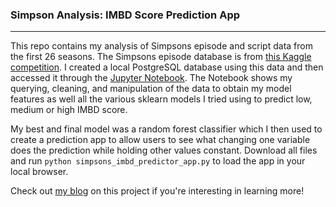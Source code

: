 ### Simpson Analysis: IMBD Score Prediction App  
---

This repo contains my analysis of Simpsons episode and script data from the first 26 seasons. The Simpsons episode database is from [this Kaggle competition](https://www.kaggle.com/wcukierski/the-simpsons-by-the-data). I created a local PostgreSQL database using this data and then accessed it through the [Jupyter Notebook](Simpsons_IMBD_Prediction_Modeling.ipynb). The Notebook shows my querying, cleaning, and manipulation of the data to obtain my model features as well all the various sklearn models I tried using to predict low, medium or high IMBD score.

My best and final model was a random forest classifier which I then used to create a prediction app to allow users to see what changing one variable does the prediction while holding other values constant. Download all files and run ```python simpsons_imbd_predictor_app.py``` to load the app in your local browser.

Check out [my blog](https://lauraehoward.weebly.com/blog/the-good-the-bad-and-the-meh-classifying-the-simpsons-episode-quality) on this project if you're interesting in learning more!
